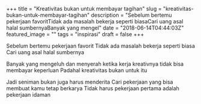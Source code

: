 +++
title = "Kreativitas bukan untuk membayar tagihan"
slug = "kreativitas-bukan-untuk-membayar-tagihan"
description = "Sebelum bertemu pekerjaan favoritTidak ada masalah bekerja seperti biasaCari uang asal halal sumbernyaBanyak yang mengel"
date = "2018-06-14T04:44:03Z"
featured_image = ""
tags = "inspirasi"
draft = false
+++ 
 
Sebelum bertemu pekerjaan favorit
Tidak ada masalah bekerja seperti biasa
Cari uang asal halal sumbernya

Banyak yang mengeluh dan menyerah
ketika kerja kreativnya tidak bisa membayar keperluan
Padahal kreativitas bukan untuk itu

Jadi seniman bukan juga harus menderita
Cari pekerjaan yang bisa membuat kamu tetap berkarya
Tidak harus pekerjaan pertama adalah pekerjaan idaman